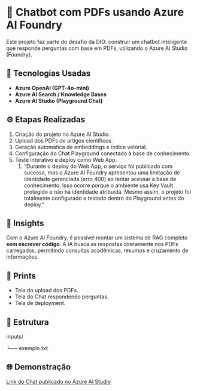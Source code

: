 # 🤖 Chatbot com PDFs usando Azure AI Foundry

Este projeto faz parte do desafio da DIO: construir um chatbot inteligente que responde perguntas com base em PDFs, utilizando o Azure AI Studio (Foundry).

## 🚀 Tecnologias Usadas
- **Azure OpenAI (GPT-4o-mini)**
- **Azure AI Search / Knowledge Bases**
- **Azure AI Studio (Playground Chat)**

## ⚙️ Etapas Realizadas
1. Criação do projeto no Azure AI Studio.
2. Upload dos PDFs de artigos científicos.
3. Geração automática de embeddings e índice vetorial.
4. Configuração do Chat Playground conectado à base de conhecimento.
5. Teste interativo e deploy como Web App.
    1. “Durante o deploy do Web App, o serviço foi publicado com sucesso, mas o Azure AI Foundry apresentou uma limitação de identidade gerenciada (erro 400) ao tentar acessar a base de conhecimento. Isso ocorre porque o ambiente usa Key Vault protegido e não há identidade atribuída. Mesmo assim, o projeto foi totalmente configurado e testado dentro do Playground antes do deploy.”

## 🧠 Insights
Com o Azure AI Foundry, é possível montar um sistema de RAG completo **sem escrever código**. 
A IA busca as respostas diretamente nos PDFs carregados, permitindo consultas acadêmicas, resumos e cruzamento de informações.

## 📸 Prints
- Tela do upload dos PDFs.
- Tela do Chat respondendo perguntas.
- Tela de deployment.

## 🧩 Estrutura
inputs/

└── exemplo.txt

## 🌐 Demonstração
[Link do Chat publicado no Azure AI Studio](https://ai.azure.com)

